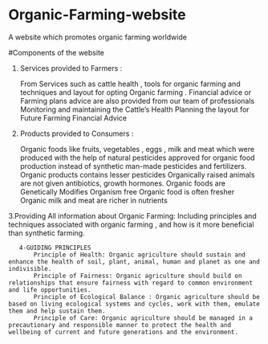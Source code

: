 # Organic-Farming-website
A website which promotes organic farming worldwide

#Components of the website

1. Services provided to Farmers :

      From Services such as cattle health , tools for organic farming and techniques and layout for opting Organic farming . 
      Financial advice or Farming plans advice are also provided  from our team of professionals 
      Monitoring and maintaining the Cattle’s  Health 
      Planning the layout for Future Farming
      Financial Advice


2. Products provided to Consumers :

      Organic foods like fruits, vegetables , eggs , milk and meat which were produced with the help of natural pesticides approved for organic food production instead of synthetic man-made pesticides and fertilizers.
      Organic products contains lesser pesticides
      Organically raised animals are not given antibiotics, growth hormones.
      Organic foods are Genetically Modifies Organism free 
      Organic food is often fresher 
      Organic milk and meat are richer in nutrients


3.Providing All information about Organic Farming:
       Including principles and techniques associated with organic farming , and how is it more beneficial than synthetic farming.

       4-GUIDING PRINCIPLES 
           Principle of Health: Organic agriculture should sustain and enhance the health of soil, plant, animal, human and planet as one and indivisible.
           Principle of Fairness: Organic agriculture should build on relationships that ensure fairness with regard to common environment and life opportunities.
           Principle of Ecological Balance : Organic agriculture should be based on living ecological systems and cycles, work with them, emulate them and help sustain them.
           Principle of Care: Organic agriculture should be managed in a precautionary and responsible manner to protect the health and wellbeing of current and future generations and the environment.


